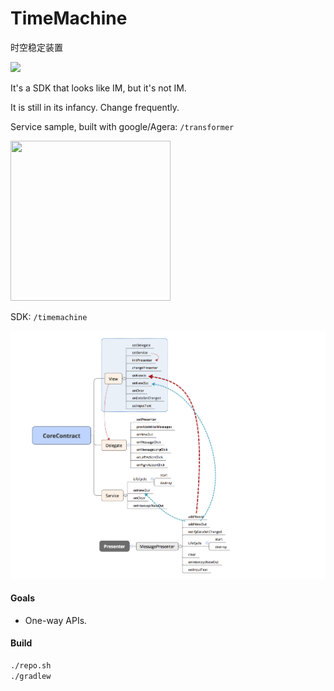 # TimeMachine
时空稳定装置

![](https://travis-ci.org/drakeet/TimeMachine.svg)

It's a SDK that looks like IM, but it's not IM.

It is still in its infancy. Change frequently.

Service sample, built with google/Agera:
`/transformer`

<img src="http://ww3.sinaimg.cn/large/86e2ff85gw1f55jnr2zjij20bx0bx0v3.jpg" width=256 height=256/>

SDK:
`/timemachine`

![](art/mind.png)

#### Goals
- One-way APIs.

#### Build

```bash
./repo.sh
./gradlew
```


